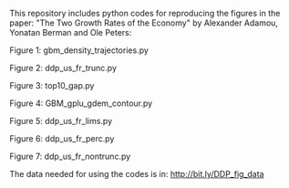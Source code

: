 This repository includes python codes for reproducing the figures in the paper: "The Two Growth Rates of the Economy" by Alexander Adamou, Yonatan Berman and Ole Peters:

Figure 1: gbm_density_trajectories.py

Figure 2: ddp_us_fr_trunc.py

Figure 3: top10_gap.py

Figure 4: GBM_gplu_gdem_contour.py

Figure 5: ddp_us_fr_lims.py

Figure 6: ddp_us_fr_perc.py

Figure 7: ddp_us_fr_nontrunc.py

The data needed for using the codes is in: http://bit.ly/DDP_fig_data